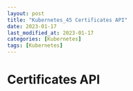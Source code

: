 ```yaml
---
layout: post
title: "Kubernetes_45 Certificates API"
date: 2023-01-17
last_modified_at: 2023-01-17
categories: [Kubernetes]
tags: [Kubernetes]
---
```


# Certificates API
